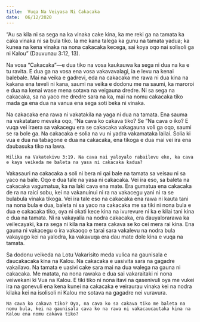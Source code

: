```yaml
---
title:  Vuqa Na Veiyasa Ni Cakacaka
date:  06/12/2020
---
```


“Au sa kila ni sa sega na ka vinaka cake kina, ka me reki ga na tamata ka caka vinaka ni sa bula tiko. Ia me kana talega ka gunu na tamata yadua; ka kunea na kena vinaka na nona cakacaka kecega, sai koya oqo nai solisoli ga ni Kalou” (Dauvunau 3:12, 13).

Na vosa “Cakacaka”—e dua tiko na vosa kaukauwa ka sega ni dua na ka e tu ravita. E dua ga na vosa ena vosa vakavavalagi, ia e levu na kenai balebale. Mai na veika e gadrevi, eda na cakacaka me rawa ni dua kina na kakana ena teveli ni kana, saumi na veika e dodonu me na saumi, ka maroroi e dua na kenai wase mena sotava na veigauna dredre. Ni sa sega na cakacaka, sa na yaco me dredre sara na ka, mai na nomu cakacaka tiko mada ga ena dua na vanua ena sega soti beka ni vinaka.

Na cakacaka ena rawa ni vakatakila na yaga ni dua na tamata. Ena sauma na vakatataro mevaka oqo, “Na cava ko cakava tiko? Se “Na cava o iko? E vuqa vei iraera sa vakacegu era se cakacaka vakagauna voli ga oqo, saumi se ra bole ga. Na cakacaka e solia na vu ni yadra vakamataka lailai. Solia ki vua e dua na tabagone e dua na cakacaka, ena tikoga e dua mai vei ira ena daubasuka tiko na lawa.

`Wilika na Vakatekivu 3:19. Na cava nai yaloyalo rabailevu eke, ka cava e kaya veikeda me baleta na yasa ni cakacaka kadua?`

Vakasauri na cakacaka a soli ni bera ni qai bale na tamata sa veisau ni sa yaco na bale. Oqo e dua tale na yasa ni cakacaka. Vei ira eso, sa baleta na cakacaka vagumatua, ka na laki cava ena mate. Era gumatua ena cakacaka de ra na raici sobu, kei na vakanuinui ni ra na vakacegu yani ni ra se bulabula vinaka tikoga. Vei ira tale eso na cakacaka ena rawa ni kauta tani na nona bula e dua, baleta ni sa yaco na cakacaka me sa tiki ni nona bula e dua e cakacaka tiko, oya ni okati kece kina na ivurevure ni ka e kilai tani kina e dua na tamata. Ni ra vakayalia na nodra cakacaka, era dauyalorarawa ka veilecayaki, ka ra sega ni kila na ka mera cakava se ko cei mera rai kina. Ena gauna ni vakacegu o ira vakaoqo e tarai sara vakalevu na nodra bula vakayago kei na yalodra, ka vakavuqa era dau mate dole kina e vuqa na tamata.

Sa dodonu veikeda na Lotu Vakarisito meda vulica na gaunisala e daucakacaka kina na Kalou. Na cakacaka e uasivita sara na gagadre vakailavo. Na tamata e uasivi cake sara mai na dua walega na gauna ni cakacaka. Me matata, na nona rawaka e dua sai vakaraitaki ni nona veiwekani ki Vua na Kalou. E tiki tiko ni nona itavi na qasenivuli oya me vukei ira na gonevuli ena kena kunei na cakacaka e veiraurau vinaka kei na nodra kilaka kei na isolisoli ni Kalou me sotava na gagadre nei vuravura.

`Na cava ko cakava tiko? Oya, na cava ko sa cakava tiko me baleta na nomu bula, kei na gaunisala cava ko na rawa ni vakacaucautaka kina na Kalou ena nomu cakava tiko?`